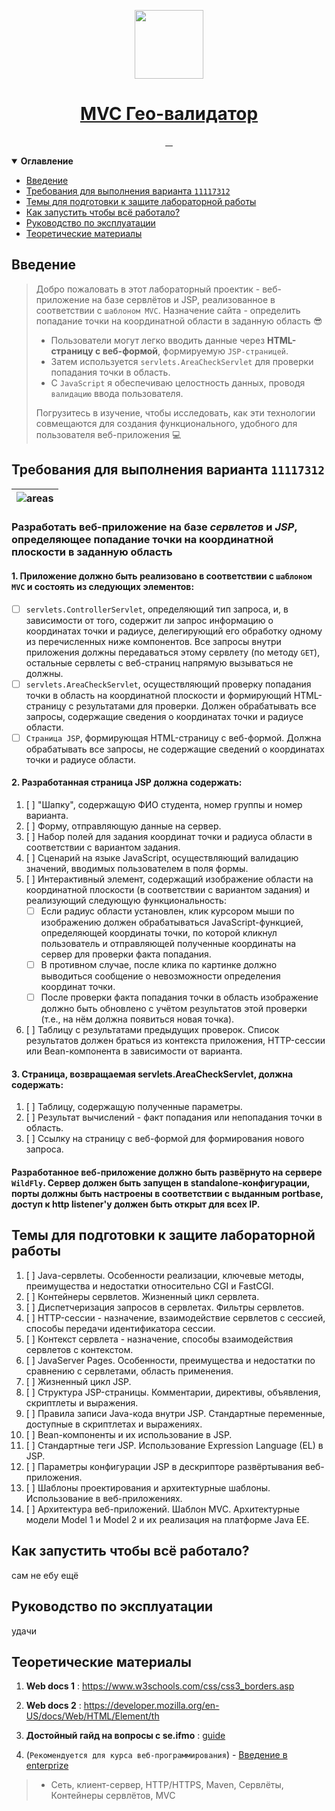 <p align="center">
  <a href="https://ibb.co/Sv4F0Yq">
    <picture>
      <img src="https://i.ibb.co/nkNxfdh/html.png" height="110">
    </picture>
    <h1 align="center">MVC Гео-валидатор</h1>
  </a>
</p>

<p align="center">
  <a aria-label="Размер репозитория" href="https://github.com/worthant/MVC-GeoValidator">
    <img alt="" src="https://github.com/worthant/MVC-GeoValidator?style=for-the-badge&logo=github">
  </a>
  <a aria-label="Английская версия" href="./README.md">
    <img alt="" src="https://img.shields.io/badge/translation-EN-red?style=for-the-badge">
  </a>
  <a aria-label="Сборка" href="https://github.com/worthant/MVC-GeoValidator/actions">
    <img alt="" src="https://github.com/worthant/MVC-GeoValidator/php.yaml?branch=main&style=for-the-badge&logo=github-actions">
  </a>
  <a aria-label="Лицензия" href="./LICENSE">
    <img alt="" src="https://github.com/worthant/MVC-GeoValidator?style=for-the-badge">
  </a>
</p>

<details open>
   <summary><b>Оглавление</b></summary>

- [Введение](#введение)
- [Требования для выполнения варианта `11117312`](#требования)
- [Темы для подготовки к защите лабораторной работы](#защита)
- [Как запустить чтобы всё работало?](#как-запустить-чтобы-всё-работало)
- [Руководство по эксплуатации](#руководство-по-эксплуатации)
- [Теоретические материалы](#теоретические-материалы)

</details>

## Введение

> Добро пожаловать в этот лабораторный проектик - веб-приложение на базе сервлётов и JSP, реализованное в соответствии с `шаблоном MVC`. Назначение сайта - определить попадание точки на координатной области в заданную область :sunglasses:
>
> - Пользователи могут легко вводить данные через **HTML-страницу с веб-формой**, формируемую `JSP-страницей`.
> - Затем используется `servlets.AreaCheckServlet` для проверки попадания точки в область.
> - С `JavaScript` я обеспечиваю целостность данных, проводя `валидацию` ввода пользователя.
>
> Погрузитесь в изучение, чтобы исследовать, как эти технологии совмещаются для создания функционального, удобного для пользователя веб-приложения :computer:

<a id="требования"></a>

## Требования для выполнения варианта `11117312`

   |![areas](https://github.com/worthant/MVC-GeoValidator/assets/43885024/4284d642-8a6e-4621-9a82-75f2ae9394bc)|
   |:-:|

### Разработать веб-приложение на базе *сервлетов* и *JSP*, определяющее попадание точки на координатной плоскости в заданную область

#### 1. Приложение должно быть реализовано в соответствии с `шаблоном MVC` и состоять из следующих элементов:

- [ ] `servlets.ControllerServlet`, определяющий тип запроса, и, в зависимости от того, содержит ли запрос информацию о координатах точки и радиусе, делегирующий его обработку одному из перечисленных ниже компонентов. Все запросы внутри приложения должны передаваться этому сервлету (по методу `GET`), остальные сервлеты с веб-страниц напрямую вызываться не должны.
- [ ] `servlets.AreaCheckServlet`, осуществляющий проверку попадания точки в область на координатной плоскости и формирующий HTML-страницу с результатами для проверки. Должен обрабатывать все запросы, содержащие сведения о координатах точки и радиусе области.
- [ ] `Страница JSP`, формирующая HTML-страницу с веб-формой. Должна обрабатывать все запросы, не содержащие сведений о координатах точки и радиусе области.

#### 2. Разработанная страница JSP должна содержать:

1. [ ] "Шапку", содержащую ФИО студента, номер группы и номер варианта.
2. [ ] Форму, отправляющую данные на сервер.
3. [ ] Набор полей для задания координат точки и радиуса области в соответствии с вариантом задания.
4. [ ] Сценарий на языке JavaScript, осуществляющий валидацию значений, вводимых пользователем в поля формы.
5. [ ] Интерактивный элемент, содержащий изображение области на координатной плоскости (в соответствии с вариантом задания) и реализующий следующую функциональность: 
   - [ ] Если радиус области установлен, клик курсором мыши по изображению должен обрабатываться JavaScript-функцией, определяющей координаты точки, по которой кликнул пользователь и отправляющей полученные координаты на сервер для проверки факта попадания.
   - [ ] В противном случае, после клика по картинке должно выводиться сообщение о невозможности определения координат точки.
   - [ ] После проверки факта попадания точки в область изображение должно быть обновлено с учётом результатов этой проверки (т.е., на нём должна появиться новая точка).
6. [ ] Таблицу с результатами предыдущих проверок. Список результатов должен браться из контекста приложения, HTTP-сессии или Bean-компонента в зависимости от варианта.

#### 3. Страница, возвращаемая servlets.AreaCheckServlet, должна содержать:

1. [ ] Таблицу, содержащую полученные параметры.
2. [ ] Результат вычислений - факт попадания или непопадания точки в область.
3. [ ] Ссылку на страницу с веб-формой для формирования нового запроса.

#### Разработанное веб-приложение должно быть развёрнуто на сервере `WildFly`. Сервер должен быть запущен в standalone-конфигурации, порты должны быть настроены в соответствии с выданным portbase, доступ к http listener'у должен быть открыт для всех IP.

<a id="защита"></a>

## Темы для подготовки к защите лабораторной работы

1. [ ] Java-сервлеты. Особенности реализации, ключевые методы, преимущества и недостатки относительно CGI и FastCGI.
2. [ ] Контейнеры сервлетов. Жизненный цикл сервлета.
3. [ ] Диспетчеризация запросов в сервлетах. Фильтры сервлетов.
4. [ ] HTTP-сессии - назначение, взаимодействие сервлетов с сессией, способы передачи идентификатора сессии.
5. [ ] Контекст сервлета - назначение, способы взаимодействия сервлетов с контекстом.
6. [ ] JavaServer Pages. Особенности, преимущества и недостатки по сравнению с сервлетами, область применения.
7. [ ] Жизненный цикл JSP.
8. [ ] Структура JSP-страницы. Комментарии, директивы, объявления, скриптлеты и выражения.
9. [ ] Правила записи Java-кода внутри JSP. Стандартные переменные, доступные в скриптлетах и выражениях.
10. [ ] Bean-компоненты и их использование в JSP.
11. [ ] Стандартные теги JSP. Использование Expression Language (EL) в JSP.
12. [ ] Параметры конфигурации JSP в дескрипторе развёртывания веб-приложения.
13. [ ] Шаблоны проектирования и архитектурные шаблоны. Использование в веб-приложениях.
14. [ ] Архитектура веб-приложений. Шаблон MVC. Архитектурные модели Model 1 и Model 2 и их реализация на платформе Java EE.

## Как запустить чтобы всё работало?

сам не ебу ещё

## Руководство по эксплуатации

удачи

## Теоретические материалы

1. **Web docs 1** : <https://www.w3schools.com/css/css3_borders.asp>

2. **Web docs 2** : <https://developer.mozilla.org/en-US/docs/Web/HTML/Element/th>

3. **Достойный гайд на вопросы с se.ifmo** : [guide](https://docs.google.com/document/d/1ERKz7M5CnF_sDTW6Fkhw4zmlbiLbEUtRtWUz8PIujSQ/edit)


4. (`Рекомендуется для курса веб-программирования`) - [Введение в enterprize](https://javarush.com/groups/posts/2514-vvedenie-v-enterprise-razrabotku) 
> - Сеть, клиент-сервер, HTTP/HTTPS, Maven, Сервлёты, Контейнеры сервлётов, MVC